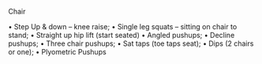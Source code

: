 Chair

•	Step Up & down – knee raise;
•	Single leg squats – sitting on chair to stand;
•	Straight up hip lift (start seated)
•	Angled pushups;
•	Decline pushups;
•	Three chair pushups;
•	Sat taps (toe taps seat);
•	Dips  (2 chairs or one);
•	Plyometric Pushups
